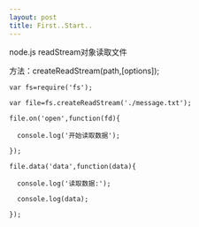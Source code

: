 ```yaml
---
layout: post
title: First..Start..
---
```



node.js
readStream对象读取文件  

方法：createReadStream(path,[options]);

    var fs=require('fs');  

    var file=fs.createReadStream('./message.txt');  

    file.on('open',function(fd){  

      console.log('开始读取数据');   

    });  

    file.data('data',function(data){  

      console.log('读取数据:');  

      console.log(data);  

    });  

